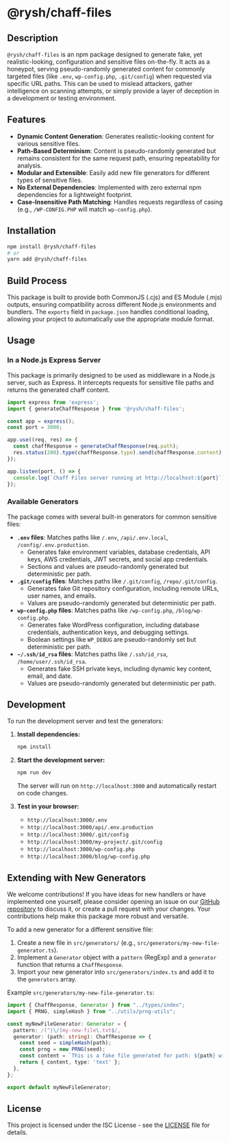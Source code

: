 # @rysh/chaff-files

## Description

`@rysh/chaff-files` is an npm package designed to generate fake, yet realistic-looking, configuration and sensitive files on-the-fly. It acts as a honeypot, serving pseudo-randomly generated content for commonly targeted files (like `.env`, `wp-config.php`, `.git/config`) when requested via specific URL paths. This can be used to mislead attackers, gather intelligence on scanning attempts, or simply provide a layer of deception in a development or testing environment.

## Features

-   **Dynamic Content Generation**: Generates realistic-looking content for various sensitive files.
-   **Path-Based Determinism**: Content is pseudo-randomly generated but remains consistent for the same request path, ensuring repeatability for analysis.
-   **Modular and Extensible**: Easily add new file generators for different types of sensitive files.
-   **No External Dependencies**: Implemented with zero external npm dependencies for a lightweight footprint.
-   **Case-Insensitive Path Matching**: Handles requests regardless of casing (e.g., `/WP-CONFIG.PHP` will match `wp-config.php`).

## Installation

```bash
npm install @rysh/chaff-files
# or
yarn add @rysh/chaff-files
```

## Build Process

This package is built to provide both CommonJS (.cjs) and ES Module (.mjs) outputs, ensuring compatibility across different Node.js environments and bundlers. The `exports` field in `package.json` handles conditional loading, allowing your project to automatically use the appropriate module format.



## Usage

### In a Node.js Express Server

This package is primarily designed to be used as middleware in a Node.js server, such as Express. It intercepts requests for sensitive file paths and returns the generated chaff content.

```typescript
import express from 'express';
import { generateChaffResponse } from '@rysh/chaff-files';

const app = express();
const port = 3000;

app.use((req, res) => {
  const chaffResponse = generateChaffResponse(req.path);
  res.status(200).type(chaffResponse.type).send(chaffResponse.content);
});

app.listen(port, () => {
  console.log(`Chaff Files server running at http://localhost:${port}`);
});
```

### Available Generators

The package comes with several built-in generators for common sensitive files:

-   **`.env` files**: Matches paths like `/.env`, `/api/.env.local`, `/config/.env.production`.
    *   Generates fake environment variables, database credentials, API keys, AWS credentials, JWT secrets, and social app credentials.
    *   Sections and values are pseudo-randomly generated but deterministic per path.
-   **`.git/config` files**: Matches paths like `/.git/config`, `/repo/.git/config`.
    *   Generates fake Git repository configuration, including remote URLs, user names, and emails.
    *   Values are pseudo-randomly generated but deterministic per path.
-   **`wp-config.php` files**: Matches paths like `/wp-config.php`, `/blog/wp-config.php`.
    *   Generates fake WordPress configuration, including database credentials, authentication keys, and debugging settings.
    *   Boolean settings like `WP_DEBUG` are pseudo-randomly set but deterministic per path.
-   **`~/.ssh/id_rsa` files**: Matches paths like `/.ssh/id_rsa`, `/home/user/.ssh/id_rsa`.
    *   Generates fake SSH private keys, including dynamic key content, email, and date.
    *   Values are pseudo-randomly generated but deterministic per path.

## Development

To run the development server and test the generators:

1.  **Install dependencies:**
    ```bash
    npm install
    ```
2.  **Start the development server:**
    ```bash
    npm run dev
    ```
    The server will run on `http://localhost:3000` and automatically restart on code changes.

3.  **Test in your browser:**
    *   `http://localhost:3000/.env`
    *   `http://localhost:3000/api/.env.production`
    *   `http://localhost:3000/.git/config`
    *   `http://localhost:3000/my-project/.git/config`
    *   `http://localhost:3000/wp-config.php`
    *   `http://localhost:3000/blog/wp-config.php`

## Extending with New Generators

We welcome contributions! If you have ideas for new handlers or have implemented one yourself, please consider opening an issue on our [GitHub repository](https://github.com/tatarysh/chaff-files) to discuss it, or create a pull request with your changes. Your contributions help make this package more robust and versatile.

To add a new generator for a different sensitive file:

1.  Create a new file in `src/generators/` (e.g., `src/generators/my-new-file-generator.ts`).
2.  Implement a `Generator` object with a `pattern` (RegExp) and a `generator` function that returns a `ChaffResponse`.
3.  Import your new generator into `src/generators/index.ts` and add it to the `generators` array.

Example `src/generators/my-new-file-generator.ts`:

```typescript
import { ChaffResponse, Generator } from "../types/index";
import { PRNG, simpleHash } from "../utils/prng-utils";

const myNewFileGenerator: Generator = {
  pattern: /(^|\/)my-new-file\.txt$/,
  generator: (path: string): ChaffResponse => {
    const seed = simpleHash(path);
    const prng = new PRNG(seed);
    const content = `This is a fake file generated for path: ${path} with a random number: ${prng.nextInt(0, 100)}`;
    return { content, type: 'text' };
  },
};

export default myNewFileGenerator;
```

## License

This project is licensed under the ISC License - see the [LICENSE](LICENSE) file for details.
